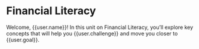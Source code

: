 # Financial Literacy

Welcome, {{user.name}}! In this unit on Financial Literacy, you’ll explore key concepts that will help you {{user.challenge}} and move you closer to {{user.goal}}.